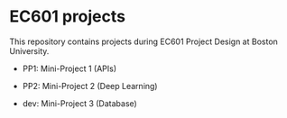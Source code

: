 # EC601 projects

This repository contains projects during EC601 Project Design at Boston University.

* PP1: Mini-Project 1 (APIs)
* PP2: Mini-Project 2 (Deep Learning)

* dev: Mini-Project 3 (Database)